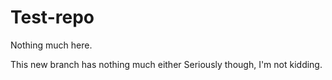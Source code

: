 # Test-repo
Nothing much here.

This new branch has nothing much either 
Seriously though, I'm not kidding.

